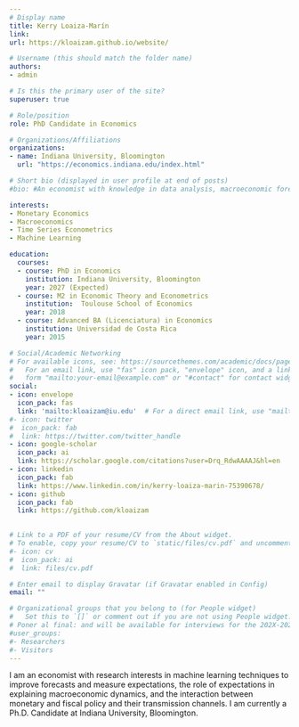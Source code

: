 ```yaml
---
# Display name
title: Kerry Loaiza-Marín
link:
url: https://kloaizam.github.io/website/

# Username (this should match the folder name)
authors:
- admin

# Is this the primary user of the site?
superuser: true

# Role/position
role: PhD Candidate in Economics

# Organizations/Affiliations
organizations:
- name: Indiana University, Bloomington
  url: "https://economics.indiana.edu/index.html"

# Short bio (displayed in user profile at end of posts)
#bio: #An economist with knowledge in data analysis, macroeconomic forecasting, research projects leading working groups, and with experience in presentations to boards of directors.

interests:
- Monetary Economics
- Macroeconomics
- Time Series Econometrics
- Machine Learning

education:
  courses:
  - course: PhD in Economics
    institution: Indiana University, Bloomington
    year: 2027 (Expected)
  - course: M2 in Economic Theory and Econometrics
    institution:  Toulouse School of Economics
    year: 2018  
  - course: Advanced BA (Licenciatura) in Economics
    institution: Universidad de Costa Rica
    year: 2015

# Social/Academic Networking
# For available icons, see: https://sourcethemes.com/academic/docs/page-builder/#icons
#   For an email link, use "fas" icon pack, "envelope" icon, and a link in the
#   form "mailto:your-email@example.com" or "#contact" for contact widget.
social:
- icon: envelope
  icon_pack: fas
  link: 'mailto:kloaizam@iu.edu'  # For a direct email link, use "mailto:test@example.org".
#- icon: twitter
#  icon_pack: fab
#  link: https://twitter.com/twitter_handle
- icon: google-scholar
  icon_pack: ai
  link: https://scholar.google.com/citations?user=Drq_RdwAAAAJ&hl=en
- icon: linkedin
  icon_pack: fab
  link: https://www.linkedin.com/in/kerry-loaiza-marin-75390678/
- icon: github
  icon_pack: fab
  link: https://github.com/kloaizam
  

# Link to a PDF of your resume/CV from the About widget.
# To enable, copy your resume/CV to `static/files/cv.pdf` and uncomment the lines below.
#- icon: cv
#  icon_pack: ai
#  link: files/cv.pdf

# Enter email to display Gravatar (if Gravatar enabled in Config)
email: ""

# Organizational groups that you belong to (for People widget)
#   Set this to `[]` or comment out if you are not using People widget.
# Poner al final: and will be available for interviews for the 202X-202X job market. 
#user_groups:
#- Researchers
#- Visitors
---
```


I am an economist with research interests in machine learning techniques to improve forecasts and measure expectations, the role of expectations in explaining macroeconomic dynamics, and the interaction between monetary and fiscal policy and their transmission channels. I am currently a Ph.D. Candidate at Indiana University, Bloomington.
